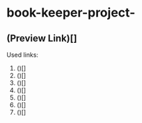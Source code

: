 # book-keeper-project-

## (Preview Link)[]

Used links:

1. ()[]
2. ()[]
3. ()[]
4. ()[]
5. ()[]
6. ()[]
7. ()[]
